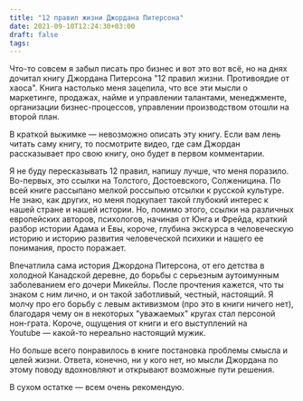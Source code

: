 ```yaml
---
title: "12 правил жизни Джордана Питерсона"
date: 2021-09-10T12:24:30+03:00
draft: false
tags:
---
```


Что-то совсем я забыл писать про бизнес и вот это вот всё, но на днях дочитал книгу Джордана Питерсона "12 правил жизни.
Противоядие от хаоса". Книга настолько меня зацепила, что все эти мысли о маркетинге, продажах, найме и управлении
талантами, менеджменте, организации бизнес-процессов, управлении производством отошли на второй план.

В краткой выжимке — невозможно описать эту книгу. Если вам лень читать саму книгу, то посмотрите видео, где сам Джордан
рассказывает про свою книгу, оно будет в первом комментарии.

<!--more-->

Я не буду пересказывать 12 правил, напишу лучше, что меня поразило. Во-первых, это ссылки на Толстого, Достоевского,
Солженицина. По всей книге рассыпано мелкой россыпью отсылки к русской культуре. Не знаю, как других, но меня подкупает
такой глубокий интерес к нашей стране и нашей истории. Но, помимо этого, ссылки на различных европейских авторов,
психологов, начиная от Юнга и Фрейда, краткий разбор истории Адама и Евы, короче, глубина экскурса в человеческую
историю и историю развития человеческой психики и нашего ее понимания, просто поражает.

Впечатлила сама история Джордона Питерсона, от его детства в холодной Канадской деревне, до борьбы с серьезным
аутоимунным заболеванием его дочери Микейлы. После прочтения кажется, что ты знаком с ним лично, и он такой заботливый,
честный, настоящий. Я молчу про его борьбу с левым активизмом (про это в книги ничего нет), благодаря чему он в
некоторых "уважаемых" кругах стал персоной нон-грата. Короче, ощущения от книги и его выступлений на Youtube — какой-то
нереально настоящий мужик.

Но больше всего понравилось в книге постановка проблемы смысла и целей жизни. Ответа, конечно, ни у кого нет, но мысли
Джордана по этому поводу вдохновляют и открывают возможные пути решения.

В сухом остатке — всем очень рекомендую.

